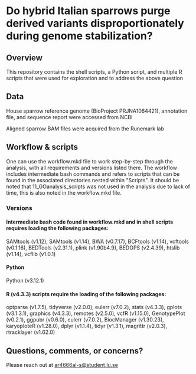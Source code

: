 
# Do hybrid Italian sparrows purge derived variants disproportionately during genome stabilization?
## Overview
This repository contains the shell scripts, a Python script, and multiple R scripts that were used for exploration and to address the above question

## Data
House sparrow reference genome (BioProject PRJNA1064421), annotation file, and sequence report were accessed from NCBI

Aligned sparrow BAM files were acquired from the Runemark lab

## Workflow & scripts
One can use the workflow.mkd file to work step-by-step through the analysis, with all requirements and versions listed there. The workflow includes intermediate bash commands and refers to scripts that can be found in the associated directories nested within "Scripts". It should be noted that 11_GOanalysis_scripts was not used in the analysis due to lack of time, this is also noted in the workflow.mkd file. 

### Versions
#### Intermediate bash code found in workflow.mkd and in shell scripts requires loading the following packages:
SAMtools (v1.12), SAMtools (v1.14), BWA (v0.7.17), BCFtools (v1.14), vcftools (v0.1.16), BEDTools (v2.31.1), plink (v1.90b4.9), BEDOPS (v2.4.39), htslib (v1.14), vcflib (v1.0.1)

#### Python
Python (v3.12.1)

#### R (v4.3.3) scripts require the loading of the following packages:
optparse (v1.7.5), tidyverse (v2.0.0), eulerr (v7.0.2), stats (v4.3.3), gplots (v3.1.3.1), graphics (v4.3.3), remotes (v2.5.0), vcfR (v1.15.0), GenotypePlot (v0.2.1), ggpubr (v0.6.0), eulerr (v7.0.2), BiocManager (v1.30.23), karyoploteR (v1.28.0), dplyr (v1.1.4), tidyr (v1.3.1), magrittr (v2.0.3), rtracklayer (v1.62.0)

## Questions, comments, or concerns?
Please reach out at ar4666al-s@student.lu.se
